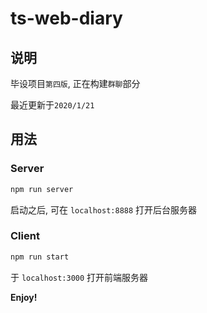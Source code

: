 # ts-web-diary

## 说明

毕设项目`第四版`,  正在构建`群聊`部分

最近更新于`2020/1/21`

## 用法

### Server

```bash
npm run server
```

启动之后, 可在 `localhost:8888` 打开后台服务器

### Client

```bash
npm run start
```

于 `localhost:3000` 打开前端服务器

**Enjoy!**